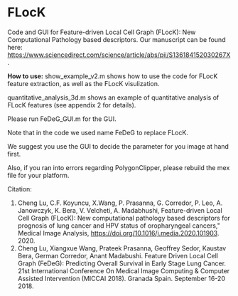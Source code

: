 # FLocK
Code and GUI for Feature-driven Local Cell Graph (FLocK): New Computational Pathology based descriptors. 
Our manuscript can be found here: https://www.sciencedirect.com/science/article/abs/pii/S136184152030267X.

**How to use:**
show_example_v2.m shows how to use the code for FLocK feature extraction, as well as the FLocK visulization.

quantitative_analysis_3d.m shows an example of quantitative analysis of FLocK features (see appendix 2 for details).

Please run FeDeG_GUI.m for the GUI.

Note that in the code we used name FeDeG to replace FLocK. 

We suggest you use the GUI to decide the parameter for you image at hand first.

Also, if you ran into errors regarding PolygonClipper, please rebuild the mex file for your platform.

Citation:
1. Cheng Lu, C.F. Koyuncu, X.Wang, P. Prasanna, G. Corredor, P. Leo, A. Janowczyk, K. Bera, V. Velcheti, A. Madabhushi, Feature-driven Local Cell Graph (FLocK): New computational pathology based descriptors for prognosis of lung cancer and HPV status of oropharyngeal cancers," Medical Image Analysis, https://doi.org/10.1016/j.media.2020.101903. 2020.
2.	Cheng Lu, Xiangxue Wang, Prateek Prasanna, Geoffrey Sedor, Kaustav Bera, German Corredor, Anant Madabushi. Feature Driven Local Cell Graph (FeDeG): Predicting Overall Survival in Early Stage Lung Cancer. 21st International Conference On Medical Image Computing & Computer Assisted Intervention (MICCAI 2018). Granada Spain. September 16-20 2018.


